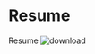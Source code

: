 # Resume
Resume
![download](https://user-images.githubusercontent.com/51407211/79070318-b4794e00-7cf2-11ea-82b0-4907b8307885.png)
